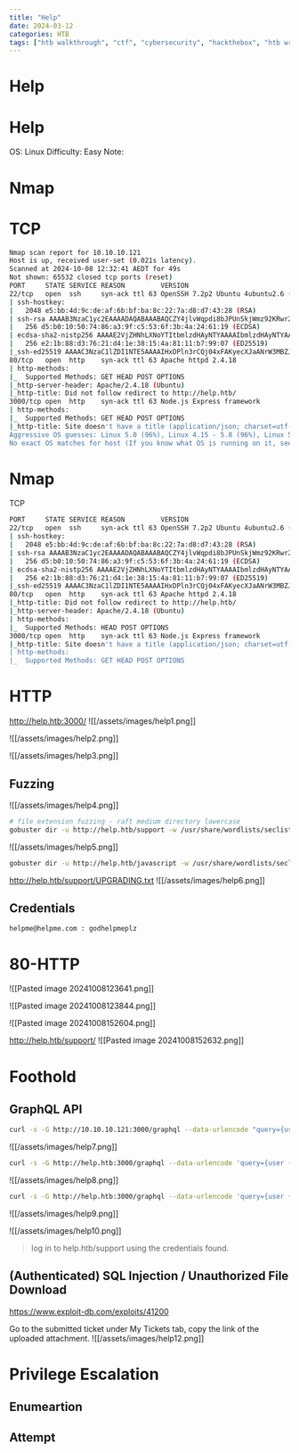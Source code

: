 ```yaml
---
title: "Help"
date: 2024-03-12
categories: HTB
tags: ["htb walkthrough", "ctf", "cybersecurity", "hackthebox", "htb writeup", "penetration testing", "writeup", "htb", "help"]
---
```


# Help

# Help

OS: Linux
Difficulty: Easy
Note:



# Nmap
# TCP
```sh
Nmap scan report for 10.10.10.121
Host is up, received user-set (0.021s latency).
Scanned at 2024-10-08 12:32:41 AEDT for 49s
Not shown: 65532 closed tcp ports (reset)
PORT     STATE SERVICE REASON         VERSION
22/tcp   open  ssh     syn-ack ttl 63 OpenSSH 7.2p2 Ubuntu 4ubuntu2.6 (Ubuntu Linux; protocol 2.0)
| ssh-hostkey: 
|   2048 e5:bb:4d:9c:de:af:6b:bf:ba:8c:22:7a:d8:d7:43:28 (RSA)
| ssh-rsa AAAAB3NzaC1yc2EAAAADAQABAAABAQCZY4jlvWqpdi8bJPUnSkjWmz92KRwr2G6xCttorHM8Rq2eCEAe1ALqpgU44L3potYUZvaJuEIsBVUSPlsKv+ds8nS7Mva9e9ztlad/fzBlyBpkiYxty+peoIzn4lUNSadPLtYH6khzN2PwEJYtM/b6BLlAAY5mDsSF0Cz3wsPbnu87fNdd7WO0PKsqRtHpokjkJ22uYJoDSAM06D7uBuegMK/sWTVtrsDakb1Tb6H8+D0y6ZQoE7XyHSqD0OABV3ON39GzLBOnob4Gq8aegKBMa3hT/Xx9Iac6t5neiIABnG4UP03gm207oGIFHvlElGUR809Q9qCJ0nZsup4bNqa/
|   256 d5:b0:10:50:74:86:a3:9f:c5:53:6f:3b:4a:24:61:19 (ECDSA)
| ecdsa-sha2-nistp256 AAAAE2VjZHNhLXNoYTItbmlzdHAyNTYAAAAIbmlzdHAyNTYAAABBBHINVMyTivG0LmhaVZxiIESQuWxvN2jt87kYiuPY2jyaPBD4DEt8e/1kN/4GMWj1b3FE7e8nxCL4PF/lR9XjEis=
|   256 e2:1b:88:d3:76:21:d4:1e:38:15:4a:81:11:b7:99:07 (ED25519)
|_ssh-ed25519 AAAAC3NzaC1lZDI1NTE5AAAAIHxDPln3rCQj04xFAKyecXJaANrW3MBZJmbhtL4SuDYX
80/tcp   open  http    syn-ack ttl 63 Apache httpd 2.4.18
| http-methods: 
|_  Supported Methods: GET HEAD POST OPTIONS
|_http-server-header: Apache/2.4.18 (Ubuntu)
|_http-title: Did not follow redirect to http://help.htb/
3000/tcp open  http    syn-ack ttl 63 Node.js Express framework
| http-methods: 
|_  Supported Methods: GET HEAD POST OPTIONS
|_http-title: Site doesn't have a title (application/json; charset=utf-8).
Aggressive OS guesses: Linux 5.0 (96%), Linux 4.15 - 5.8 (96%), Linux 5.3 - 5.4 (95%), Linux 2.6.32 (95%), Linux 5.0 - 5.5 (95%), Linux 3.1 (95%), Linux 3.2 (95%), AXIS 210A or 211 Network Camera (Linux 2.6.17) (95%), ASUS RT-N56U WAP (Linux 3.4) (93%), Linux 3.16 (93%)
No exact OS matches for host (If you know what OS is running on it, see https://nmap.org/submit/ ).
```

# Nmap
TCP
```sh
PORT     STATE SERVICE REASON         VERSION
22/tcp   open  ssh     syn-ack ttl 63 OpenSSH 7.2p2 Ubuntu 4ubuntu2.6 (Ubuntu Linux; protocol 2.0)
| ssh-hostkey: 
|   2048 e5:bb:4d:9c:de:af:6b:bf:ba:8c:22:7a:d8:d7:43:28 (RSA)
| ssh-rsa AAAAB3NzaC1yc2EAAAADAQABAAABAQCZY4jlvWqpdi8bJPUnSkjWmz92KRwr2G6xCttorHM8Rq2eCEAe1ALqpgU44L3potYUZvaJuEIsBVUSPlsKv+ds8nS7Mva9e9ztlad/fzBlyBpkiYxty+peoIzn4lUNSadPLtYH6khzN2PwEJYtM/b6BLlAAY5mDsSF0Cz3wsPbnu87fNdd7WO0PKsqRtHpokjkJ22uYJoDSAM06D7uBuegMK/sWTVtrsDakb1Tb6H8+D0y6ZQoE7XyHSqD0OABV3ON39GzLBOnob4Gq8aegKBMa3hT/Xx9Iac6t5neiIABnG4UP03gm207oGIFHvlElGUR809Q9qCJ0nZsup4bNqa/
|   256 d5:b0:10:50:74:86:a3:9f:c5:53:6f:3b:4a:24:61:19 (ECDSA)
| ecdsa-sha2-nistp256 AAAAE2VjZHNhLXNoYTItbmlzdHAyNTYAAAAIbmlzdHAyNTYAAABBBHINVMyTivG0LmhaVZxiIESQuWxvN2jt87kYiuPY2jyaPBD4DEt8e/1kN/4GMWj1b3FE7e8nxCL4PF/lR9XjEis=
|   256 e2:1b:88:d3:76:21:d4:1e:38:15:4a:81:11:b7:99:07 (ED25519)
|_ssh-ed25519 AAAAC3NzaC1lZDI1NTE5AAAAIHxDPln3rCQj04xFAKyecXJaANrW3MBZJmbhtL4SuDYX
80/tcp   open  http    syn-ack ttl 63 Apache httpd 2.4.18
|_http-title: Did not follow redirect to http://help.htb/
|_http-server-header: Apache/2.4.18 (Ubuntu)
| http-methods: 
|_  Supported Methods: HEAD POST OPTIONS
3000/tcp open  http    syn-ack ttl 63 Node.js Express framework
|_http-title: Site doesn't have a title (application/json; charset=utf-8).
| http-methods: 
|_  Supported Methods: GET HEAD POST OPTIONS
```

# HTTP
http://help.htb:3000/
![[/assets/images/help1.png]]

![[/assets/images/help2.png]]

![[/assets/images/help3.png]]
## Fuzzing
![[/assets/images/help4.png]]


```sh
# file extension fuzzing - raft medium directory lowercase
gobuster dir -u http://help.htb/support -w /usr/share/wordlists/seclists/Discovery/Web-Content/raft-medium-directories-lowercase.txt -x txt,zip,php -k
```

![[/assets/images/help5.png]]

```sh
gobuster dir -u http://help.htb/javascript -w /usr/share/wordlists/seclists/Discovery/Web-Content/raft-medium-directories-lowercase.txt -x txt,zip,php -k
```

http://help.htb/support/UPGRADING.txt
![[/assets/images/help6.png]]

## Credentials
```text
helpme@helpme.com : godhelpmeplz

```

# 80-HTTP
![[Pasted image 20241008123641.png]]

![[Pasted image 20241008123844.png]]

![[Pasted image 20241008152604.png]]

http://help.htb/support/
![[Pasted image 20241008152632.png]]

# Foothold
## GraphQL API 

```sh
curl -s -G http://10.10.10.121:3000/graphql --data-urlencode "query={user}" | jq
```

![[/assets/images/help7.png]]

```sh
curl -s -G http://help.htb:3000/graphql --data-urlencode 'query={user {username} }' | jq
```

![[/assets/images/help8.png]]

```sh
curl -s -G http://help.htb:3000/graphql --data-urlencode 'query={user {username,password} }' | jq
```

![[/assets/images/help9.png]]

![[/assets/images/help10.png]]

> log in to help.htb/support using the credentials found. 

## (Authenticated) SQL Injection / Unauthorized File Download
https://www.exploit-db.com/exploits/41200

Go to the submitted ticket under My Tickets tab, copy the link of the uploaded attachment. 
![[/assets/images/help12.png]]



# Privilege Escalation
## Enumeartion



## Attempt

